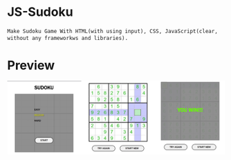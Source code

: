 # JS-Sudoku

    Make Sudoku Game With HTML(with using input), CSS, JavaScript(clear, without any frameworkws and libraries).

# Preview

!["Make Sudoku Game With HTML(with using input), CSS, JavaScript(clear, without any frameworkws and libraries)."](https://raw.githubusercontent.com/Lexinc/JS-Sudoku/master/project_preview.jpg "Make Sudoku Game With HTML(with using input), CSS, JavaScript(clear, without any frameworkws and libraries).")

